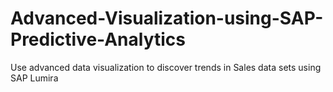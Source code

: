 # Advanced-Visualization-using-SAP-Predictive-Analytics
Use advanced data visualization to discover trends in Sales data sets using SAP Lumira
